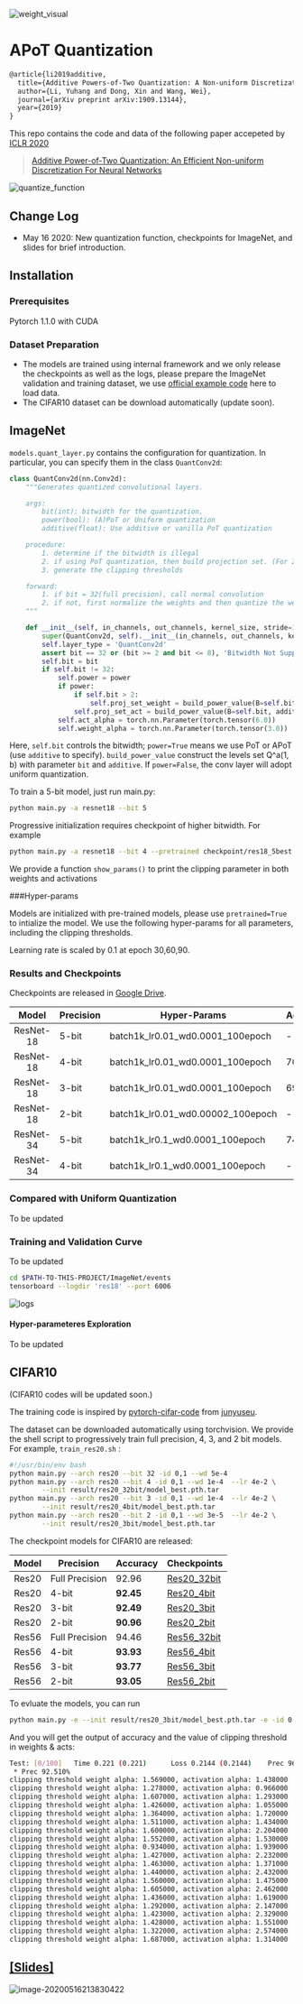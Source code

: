 ![weight_visual](/Users/liyuhang/Documents/GitHub/APoT_Quantization/figs/weight_visual.png)

# APoT Quantization

```latex
@article{li2019additive,
  title={Additive Powers-of-Two Quantization: A Non-uniform Discretization for Neural Networks},
  author={Li, Yuhang and Dong, Xin and Wang, Wei},
  journal={arXiv preprint arXiv:1909.13144},
  year={2019}
}
```

This repo contains the code and data of the following paper accepeted by [ICLR 2020](https://openreview.net/group?id=ICLR.cc/2020/Conference)

> [Additive Power-of-Two Quantization: An Efficient Non-uniform Discretization For Neural Networks](https://openreview.net/pdf?id=BkgXT24tDS)

![quantize_function](/Users/liyuhang/Documents/GitHub/APoT_Quantization/figs/quantize_function.png)

## Change Log

+ May 16 2020: New quantization function, checkpoints for ImageNet, and slides for brief introduction.

## Installation

### Prerequisites

Pytorch 1.1.0 with CUDA

### Dataset Preparation

* The models are trained using internal framework and we only release the checkpoints as well as the logs, please prepare the ImageNet validation and training dataset, we use [official example code](https://github.com/pytorch/examples/blob/master/imagenet/main.py) here to load data. 
* The CIFAR10 dataset can be download automatically (update soon). 

## ImageNet

`models.quant_layer.py` contains the configuration for quantization. In particular, you can specify them in the class `QuantConv2d`:

```python
class QuantConv2d(nn.Conv2d):
    """Generates quantized convolutional layers.

    args:
        bit(int): bitwidth for the quantization,
        power(bool): (A)PoT or Uniform quantization
        additive(float): Use additive or vanilla PoT quantization

    procedure:
        1. determine if the bitwidth is illegal
        2. if using PoT quantization, then build projection set. (For 2-bit weights quantization, PoT = Uniform)
        3. generate the clipping thresholds

    forward:
        1. if bit = 32(full precision), call normal convolution
        2. if not, first normalize the weights and then quantize the weights and activations
    """

    def __init__(self, in_channels, out_channels, kernel_size, stride=1, padding=0, dilation=1, groups=1, bias=False, bit=5, power=True, additive=True):
        super(QuantConv2d, self).__init__(in_channels, out_channels, kernel_size, stride, padding, dilation, groups, bias)
        self.layer_type = 'QuantConv2d'
        assert bit == 32 or (bit >= 2 and bit <= 8), 'Bitwidth Not Supported!'
        self.bit = bit
        if self.bit != 32:
            self.power = power
            if power:
                if self.bit > 2:
                    self.proj_set_weight = build_power_value(B=self.bit-1, additive=additive)
                self.proj_set_act = build_power_value(B=self.bit, additive=additive)
            self.act_alpha = torch.nn.Parameter(torch.tensor(6.0))
            self.weight_alpha = torch.nn.Parameter(torch.tensor(3.0))
```

Here, `self.bit`  controls the bitwidth;  `power=True` means we use PoT or APoT (use `additive` to specify). `build_power_value` construct the levels set Q^a(1, b) with parameter `bit` and `additive`. If `power=False`, the conv layer will adopt uniform quantization. 

To train a 5-bit model, just run main.py:

```bash
python main.py -a resnet18 --bit 5
```

Progressive initialization requires checkpoint of higher bitwidth. For example

```bash
python main.py -a resnet18 --bit 4 --pretrained checkpoint/res18_5best.pth.tar
```

We provide a function `show_params()` to print the clipping parameter in both weights and activations

###Hyper-params

Models are initialized with pre-trained models, please use `pretrained=True` to intialize the model. We use the following hyper-params for all parameters, including the clipping thresholds.

Learning rate is scaled by 0.1 at epoch 30,60,90.

### Results and Checkpoints

Checkpoints are released in [Google Drive](https://drive.google.com/open?id=1iIZ1tsaFLSuaujPbnyLutxDZuG31i5kD).

|   Model   | Precision | Hyper-Params                      | Accuracy | Checkpoints                                                  |
| :-------: | --------- | --------------------------------- | -------- | ------------------------------------------------------------ |
| ResNet-18 | 5-bit     | batch1k_lr0.01_wd0.0001_100epoch  | -        | Updating                                                     |
| ResNet-18 | 4-bit     | batch1k_lr0.01_wd0.0001_100epoch  | 70.74    | [res18_4bit](https://drive.google.com/open?id=1rpHbbjmA539xndpg-2QIludSvWDNrMGP) |
| ResNet-18 | 3-bit     | batch1k_lr0.01_wd0.0001_100epoch  | 69.79    | [res18_3bit](https://drive.google.com/open?id=1zJX3tbAbBXYxpP8QYx3dvMQoiGrCO9dc) |
| ResNet-18 | 2-bit     | batch1k_lr0.01_wd0.00002_100epoch | -        | Updating                                                     |
| ResNet-34 | 5-bit     | batch1k_lr0.1_wd0.0001_100epoch   | 74.26    | [res34_5bit](https://drive.google.com/open?id=1tXIV03PNu8QpSF2fhrR3werhBB34Sb42) |
| ResNet-34 | 4-bit     | batch1k_lr0.1_wd0.0001_100epoch   | -        | Updating                                                     |

### Compared with Uniform Quantization

To be updated

### Training and Validation Curve

To be updated

```bash
cd $PATH-TO-THIS-PROJECT/ImageNet/events
tensorboard --logdir 'res18' --port 6006
```

![logs](figs/tensorboard.png)

#### Hyper-parameteres Exploration

To be updated

## CIFAR10

(CIFAR10 codes will be updated soon.)

The training code is inspired by [pytorch-cifar-code](https://github.com/junyuseu/pytorch-cifar-models) from [junyuseu](https://github.com/junyuseu).

The dataset can be downloaded automatically using torchvision. We provide the shell script to progressively train full precision, 4, 3, and 2 bit models. For example, `train_res20.sh` :

``` bash
#!/usr/bin/env bash
python main.py --arch res20 --bit 32 -id 0,1 --wd 5e-4
python main.py --arch res20 --bit 4 -id 0,1 --wd 1e-4  --lr 4e-2 \
        --init result/res20_32bit/model_best.pth.tar
python main.py --arch res20 --bit 3 -id 0,1 --wd 1e-4  --lr 4e-2 \
        --init result/res20_4bit/model_best.pth.tar
python main.py --arch res20 --bit 2 -id 0,1 --wd 3e-5  --lr 4e-2 \
        --init result/res20_3bit/model_best.pth.tar
```

The checkpoint models for CIFAR10 are released: 

| Model | Precision      | Accuracy  | Checkpoints                                                  |
| :---: | -------------- | --------- | ------------------------------------------------------------ |
| Res20 | Full Precision | 92.96     | [Res20_32bit](https://github.com/yhhhli/APoT_Quantization/tree/master/CIFAR10/result/res20_32bit) |
| Res20 | 4-bit          | **92.45** | [Res20_4bit](https://github.com/yhhhli/APoT_Quantization/tree/master/CIFAR10/result/res20_4bit) |
| Res20 | 3-bit          | **92.49** | [Res20_3bit](https://github.com/yhhhli/APoT_Quantization/tree/master/CIFAR10/result/res20_3bit) |
| Res20 | 2-bit          | **90.96** | [Res20_2bit](https://github.com/yhhhli/APoT_Quantization/tree/master/CIFAR10/result/res20_2bit) |
| Res56 | Full Precision | 94.46     | [Res56_32bit](https://github.com/yhhhli/APoT_Quantization/tree/master/CIFAR10/result/res56_32bit) |
| Res56 | 4-bit          | **93.93** | [Res56_4bit](https://github.com/yhhhli/APoT_Quantization/tree/master/CIFAR10/result/res56_4bit) |
| Res56 | 3-bit          | **93.77** | [Res56_3bit](https://github.com/yhhhli/APoT_Quantization/tree/master/CIFAR10/result/res56_3bit) |
| Res56 | 2-bit          | **93.05** | [Res56_2bit](https://github.com/yhhhli/APoT_Quantization/tree/master/CIFAR10/result/res56_2bit) |

To evluate the models, you can run 

```bash
python main.py -e --init result/res20_3bit/model_best.pth.tar -e -id 0 --bit 3
```

And you will get the output of accuracy and the value of clipping threshold in weights & acts:

```bash
Test: [0/100]   Time 0.221 (0.221)      Loss 0.2144 (0.2144)    Prec 96.000% (96.000%)
 * Prec 92.510%
clipping threshold weight alpha: 1.569000, activation alpha: 1.438000
clipping threshold weight alpha: 1.278000, activation alpha: 0.966000
clipping threshold weight alpha: 1.607000, activation alpha: 1.293000
clipping threshold weight alpha: 1.426000, activation alpha: 1.055000
clipping threshold weight alpha: 1.364000, activation alpha: 1.720000
clipping threshold weight alpha: 1.511000, activation alpha: 1.434000
clipping threshold weight alpha: 1.600000, activation alpha: 2.204000
clipping threshold weight alpha: 1.552000, activation alpha: 1.530000
clipping threshold weight alpha: 0.934000, activation alpha: 1.939000
clipping threshold weight alpha: 1.427000, activation alpha: 2.232000
clipping threshold weight alpha: 1.463000, activation alpha: 1.371000
clipping threshold weight alpha: 1.440000, activation alpha: 2.432000
clipping threshold weight alpha: 1.560000, activation alpha: 1.475000
clipping threshold weight alpha: 1.605000, activation alpha: 2.462000
clipping threshold weight alpha: 1.436000, activation alpha: 1.619000
clipping threshold weight alpha: 1.292000, activation alpha: 2.147000
clipping threshold weight alpha: 1.423000, activation alpha: 2.329000
clipping threshold weight alpha: 1.428000, activation alpha: 1.551000
clipping threshold weight alpha: 1.322000, activation alpha: 2.574000
clipping threshold weight alpha: 1.687000, activation alpha: 1.314000
```

## [[Slides]](figs/ICLR_Apot.pdf)

![image-20200516213830422](figs/slides.png)

